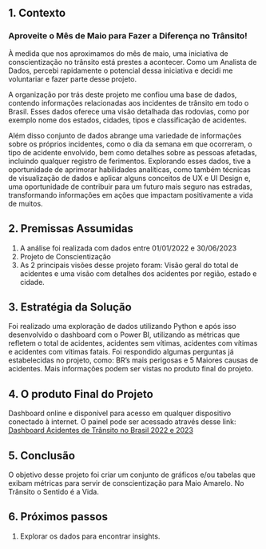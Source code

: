 
## 1. Contexto

### Aproveite o Mês de Maio para Fazer a Diferença no Trânsito!
À medida que nos aproximamos do mês de maio, uma iniciativa de conscientização no trânsito está prestes a acontecer. Como um Analista de Dados, percebi rapidamente o potencial dessa iniciativa e decidi me voluntariar e fazer parte desse projeto. 

A organização por trás deste projeto me confiou uma base de dados, contendo informações relacionadas aos incidentes de trânsito em todo o Brasil. Esses dados oferece uma visão detalhada das rodovias, como por exemplo nome dos estados, cidades, tipos e classificação de acidentes. 

Além disso conjunto de dados abrange uma variedade de informações sobre os próprios incidentes, como o dia da semana em que ocorreram, o tipo de acidente envolvido, bem como detalhes sobre as pessoas afetadas, incluindo qualquer registro de ferimentos.
Explorando esses dados, tive a oportunidade de aprimorar habilidades analíticas, como também técnicas de visualização de dados e aplicar alguns conceitos de UX e UI Design e, uma oportunidade de contribuir para um futuro mais seguro nas estradas, transformando informações em ações que impactam positivamente a vida de muitos.

## 2. Premissas Assumidas
1. A análise foi realizada com dados entre 01/01/2022 e 30/06/2023
2. Projeto de Conscientização
3. As 2 principais visões desse projeto foram: Visão geral do total de acidentes e uma visão com detalhes dos acidentes por região, estado e cidade. 

## 3. Estratégia da Solução
Foi realizado uma exploração de dados utilizando Python e após isso desenvolvido o dashboard com o Power BI, utilizando as métricas que refletem o total de acidentes, acidentes sem vítimas, acidentes com vítimas e acidentes com vítimas fatais. Foi respondido algumas perguntas já estabelecidas no projeto, como: BR’s mais perigosas e 5 Maiores causas de acidentes. Mais informações podem ser vistas no produto final do projeto. 

## 4. O produto Final do Projeto
Dashboard online e disponível para acesso em qualquer dispositivo conectado à internet. 
O painel pode ser acessado através desse link: <a href="[https://app.powerbi.com/view?r=eyJrIjoiMDhiZWUyYzYtYTdjMC00NDMyLWE1MjQtZjRiNjcyM2JkMDQ5IiwidCI6IjI0MzFmNDBkLWFhMmUtNGI4MS1hZDY0LTc2NTU5NTY4MmVlNiJ9](https://app.powerbi.com/view?r=eyJrIjoiMDhiZWUyYzYtYTdjMC00NDMyLWE1MjQtZjRiNjcyM2JkMDQ5IiwidCI6IjI0MzFmNDBkLWFhMmUtNGI4MS1hZDY0LTc2NTU5NTY4MmVlNiJ9)"> Dashboard Acidentes de Trânsito no Brasil 2022 e 2023</a>

## 5. Conclusão
O objetivo desse projeto foi criar um conjunto de gráficos e/ou tabelas que exibam métricas para servir de conscientização para Maio Amarelo. No Trânsito o Sentido é a Vida.

## 6. Próximos passos
1. Explorar os dados para encontrar insights. 
